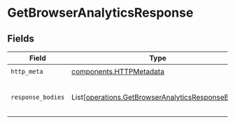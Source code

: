# GetBrowserAnalyticsResponse


## Fields

| Field                                                                                                          | Type                                                                                                           | Required                                                                                                       | Description                                                                                                    |
| -------------------------------------------------------------------------------------------------------------- | -------------------------------------------------------------------------------------------------------------- | -------------------------------------------------------------------------------------------------------------- | -------------------------------------------------------------------------------------------------------------- |
| `http_meta`                                                                                                    | [components.HTTPMetadata](../../models/components/httpmetadata.md)                                             | :heavy_check_mark:                                                                                             | N/A                                                                                                            |
| `response_bodies`                                                                                              | List[[operations.GetBrowserAnalyticsResponseBody](../../models/operations/getbrowseranalyticsresponsebody.md)] | :heavy_minus_sign:                                                                                             | The top browsers by number of clicks                                                                           |
